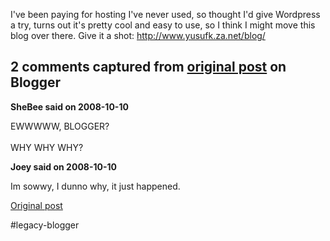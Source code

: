 <!--
date: '2008-10-10'
published: true
slug: 2008-10-new-blog
time_to_read: 5
title: New Blog!
-->

I've been paying for hosting I've never used, so thought I'd give Wordpress a try, turns out it's pretty cool and easy to use, so I think I might move this blog over there. Give it a shot: <http://www.yusufk.za.net/blog/>



## 2 comments captured from [original post](https://ysfk.blogspot.com/2008/10/new-blog.html) on Blogger

**SheBee said on 2008-10-10**

EWWWWW, BLOGGER?<br /><br />WHY WHY WHY?

**Joey said on 2008-10-10**

Im sowwy, I dunno why, it just happened.



[Original post](https://ysfk.blogspot.com/2008/10/new-blog.html)

#legacy-blogger 